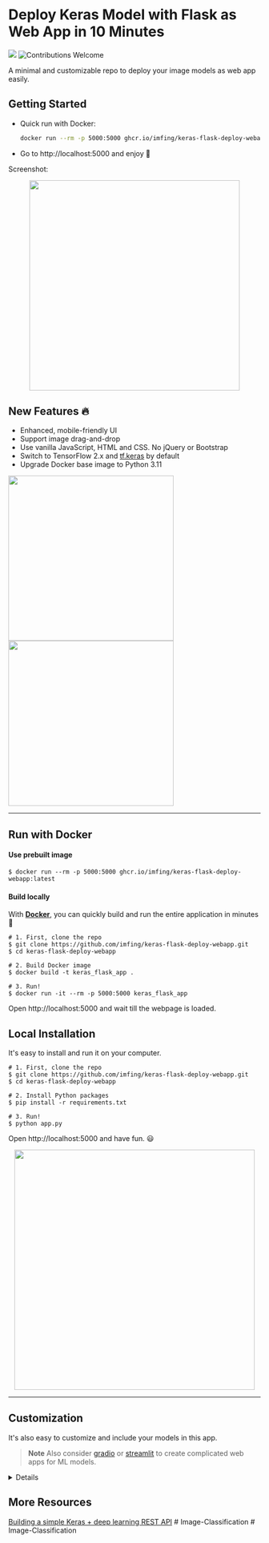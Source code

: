 # Deploy Keras Model with Flask as Web App in 10 Minutes

[![](https://img.shields.io/badge/python-3.9%2B-green.svg)]()
![Contributions Welcome](https://img.shields.io/badge/contributions-welcome-brightgreen.svg?style=flat)

A minimal and customizable repo to deploy your image models as web app easily.

## Getting Started

- Quick run with Docker:
  ```bash
  docker run --rm -p 5000:5000 ghcr.io/imfing/keras-flask-deploy-webapp:latest
  ```
- Go to http://localhost:5000 and enjoy :tada:

Screenshot:

<p align="center">
  <img src="./docs/screenshot.avif" height="420px" alt="">
</p>

## New Features :fire:

- Enhanced, mobile-friendly UI
- Support image drag-and-drop
- Use vanilla JavaScript, HTML and CSS. No jQuery or Bootstrap
- Switch to TensorFlow 2.x and [tf.keras](https://www.tensorflow.org/guide/keras) by default
- Upgrade Docker base image to Python 3.11

<p float="left">
  <img src="https://user-images.githubusercontent.com/5097752/71065048-61c1c800-213e-11ea-92f1-274cbe4734ba.png" height="330px" alt="">
  <img src="https://user-images.githubusercontent.com/5097752/71062921-aeef6b00-2139-11ea-8b23-6b9eb1e326ca.png" height="330px" alt="">
</p>

------------------

## Run with Docker

#### Use prebuilt image

```
$ docker run --rm -p 5000:5000 ghcr.io/imfing/keras-flask-deploy-webapp:latest
```

#### Build locally

With **[Docker](https://www.docker.com)**, you can quickly build and run the entire application in minutes :whale:

```shell
# 1. First, clone the repo
$ git clone https://github.com/imfing/keras-flask-deploy-webapp.git
$ cd keras-flask-deploy-webapp

# 2. Build Docker image
$ docker build -t keras_flask_app .

# 3. Run!
$ docker run -it --rm -p 5000:5000 keras_flask_app
```

Open http://localhost:5000 and wait till the webpage is loaded.

## Local Installation

It's easy to install and run it on your computer.

```shell
# 1. First, clone the repo
$ git clone https://github.com/imfing/keras-flask-deploy-webapp.git
$ cd keras-flask-deploy-webapp

# 2. Install Python packages
$ pip install -r requirements.txt

# 3. Run!
$ python app.py
```

Open http://localhost:5000 and have fun. :smiley:

<p align="center">
  <img src="https://user-images.githubusercontent.com/5097752/71064959-3c34be80-213e-11ea-8e13-91800ca2d345.gif" height="480px" alt="">
</p>

------------------

## Customization

It's also easy to customize and include your models in this app.

> **Note**
> Also consider [gradio](https://github.com/gradio-app/gradio) or [streamlit](https://github.com/streamlit/streamlit) to create complicated web apps for ML models.

<details>
 <summary>Details</summary>

### Use your own model

Place your trained `.h5` file saved by `model.save()` under models directory.

Check the [commented code](https://github.com/mtobeiyf/keras-flask-deploy-webapp/blob/master/app.py#L37) in app.py.

### Use other pre-trained model

See [Keras applications](https://keras.io/applications/) for more available models such as DenseNet, MobilNet, NASNet, etc.

Check [this section](https://github.com/mtobeiyf/keras-flask-deploy-webapp/blob/master/app.py#L26) in app.py.

### UI Modification

Modify files in `templates` and `static` directory.

`index.html` for the UI and `main.js` for all the behaviors.

</details>

## More Resources

[Building a simple Keras + deep learning REST API](https://blog.keras.io/building-a-simple-keras-deep-learning-rest-api.html)
#   I m a g e - C l a s s i f i c a t i o n  
 #   I m a g e - C l a s s i f i c a t i o n  
 